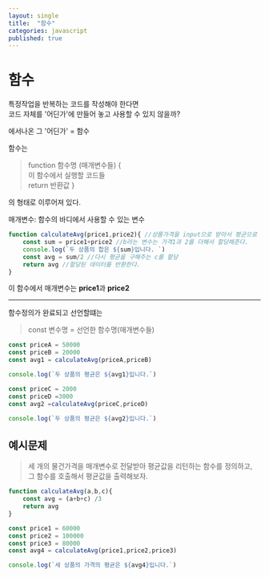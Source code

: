 ```yaml
---
layout: single
title:  "함수"
categories: javascript
published: true
---
```


# 함수

특정작업을 반복하는 코드를 작성해야 한다면  
코드 자체를 '어딘가'에 만들어 놓고 사용할 수 있지 않을까?

에서나온 그 '어딘가' = 함수

함수는
> function 함수명 (매개변수들) {  
    이 함수에서 실행할 코드들  
return 반환값
}

의 형태로 이루어져 있다.

매개변수: 함수의 바디에서 사용할 수 있는 변수

```js
function calculateAvg(price1,price2){ //상품가격을 input으로 받아서 평균으로 내보내다(output). 이렇게 받은 매개변수는 함수 안에서 변수처럼 사용하면 된다.
    const sum = price1+price2 //b라는 변수는 가격1과 2를 더해서 할당해준다.
    console.log(`두 상품의 합은 ${sum}입니다. `)
    const avg = sum/2 //다시 평균을 구해주는 c를 할당
    return avg //할당된 데이터를 반환한다.
}
```

이 함수에서 매개변수는 **price1**과 **price2**

---
함수정의가 완료되고 선언할떄는
> const 변수명 = 선언한 함수명(매개변수들)

```js
const priceA = 50000
const priceB = 20000
const avg1 = calculateAvg(priceA,priceB)

console.log(`두 상품의 평균은 ${avg1}입니다.`)

const priceC = 2000
const priceD =3000
const avg2 =calculateAvg(priceC,priceD)

console.log(`두 상품의 평균은 ${avg2}입니다.`)
```

## 예시문제

> 세 개의 물건가격을 매개변수로 전달받아 평균값을 리턴하는 함수를 정의하고, 그 함수를 호출해서 평균값을 출력해보자.

```js
function calculateAvg(a,b,c){
    const avg = (a+b+c) /3
    return avg
}

const price1 = 60000
const price2 = 100000
const price3 = 80000
const avg4 = calculateAvg(price1,price2,price3)

console.log(`세 상품의 가격의 평균은 ${avg4}입니다.`)
```


